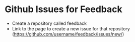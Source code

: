 # Github Issues for Feedback

* Create a repository called feedback
* Link to the page to create a new issue for that repository (https://github.com/username/feedback/issues/new/)

